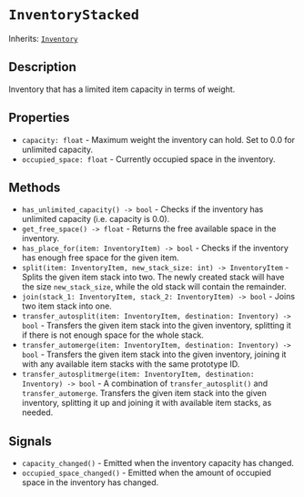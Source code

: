 # `InventoryStacked`

Inherits: [`Inventory`](./inventory.md)

## Description

Inventory that has a limited item capacity in terms of weight.

## Properties

* `capacity: float` - Maximum weight the inventory can hold. Set to 0.0 for unlimited capacity.
* `occupied_space: float` - Currently occupied space in the inventory.

## Methods

* `has_unlimited_capacity() -> bool` - Checks if the inventory has unlimited capacity (i.e. capacity is 0.0).
* `get_free_space() -> float` - Returns the free available space in the inventory.
* `has_place_for(item: InventoryItem) -> bool` - Checks if the inventory has enough free space for the given item.
* `split(item: InventoryItem, new_stack_size: int) -> InventoryItem` - Splits the given item stack into two. The newly created stack will have the size `new_stack_size`, while the old stack will contain the remainder.
* `join(stack_1: InventoryItem, stack_2: InventoryItem) -> bool` - Joins two item stack into one.
* `transfer_autosplit(item: InventoryItem, destination: Inventory) -> bool` - Transfers the given item stack into the given inventory, splitting it if there is not enough space for the whole stack.
* `transfer_automerge(item: InventoryItem, destination: Inventory) -> bool` - Transfers the given item stack into the given inventory, joining it with any available item stacks with the same prototype ID.
* `transfer_autosplitmerge(item: InventoryItem, destination: Inventory) -> bool` - A combination of `transfer_autosplit()` and `transfer_automerge`. Transfers the given item stack into the given inventory, splitting it up and joining it with available item stacks, as needed.

## Signals

* `capacity_changed()` - Emitted when the inventory capacity has changed.
* `occupied_space_changed()` - Emitted when the amount of occupied space in the inventory has changed.